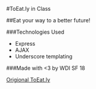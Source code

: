 #ToEat.ly in Class

##Eat your way to a better future!

###Technologies Used

* Express
* AJAX
* Underscore templating

###Made with <3 by WDI SF 18

[Origional ToEat.ly](https://github.com/sf-wdi-18/ToEat.ly)
